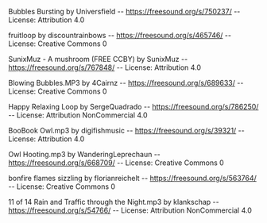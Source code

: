 Bubbles Bursting by Universfield -- https://freesound.org/s/750237/ -- License: Attribution 4.0

fruitloop by discountrainbows -- https://freesound.org/s/465746/ -- License: Creative Commons 0

SunixMuz - A mushroom (FREE CCBY) by SunixMuz -- https://freesound.org/s/767848/ -- License: Attribution 4.0

Blowing Bubbles.MP3 by 4Cairnz -- https://freesound.org/s/689633/ -- License: Creative Commons 0

Happy Relaxing Loop by SergeQuadrado -- https://freesound.org/s/786250/ -- License: Attribution NonCommercial 4.0

BooBook Owl.mp3 by digifishmusic -- https://freesound.org/s/39321/ -- License: Attribution 4.0

Owl Hooting.mp3 by WanderingLeprechaun -- https://freesound.org/s/668709/ -- License: Creative Commons 0

bonfire flames sizzling by florianreichelt -- https://freesound.org/s/563764/ -- License: Creative Commons 0

11 of 14 Rain and Traffic through the Night.mp3 by klankschap -- https://freesound.org/s/54766/ -- License: Attribution NonCommercial 4.0